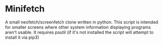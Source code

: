 # Minifetch
A small neofetch/screenfetch clone written in python.
This script is intended for smaller screens where other system information displaying programs aren't usable.
It requires psutil (if it's not installed the script will attempt to install it via pip3)
